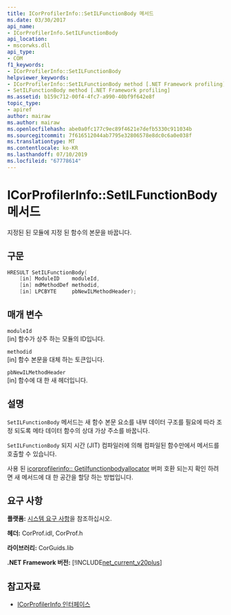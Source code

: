 ```yaml
---
title: ICorProfilerInfo::SetILFunctionBody 메서드
ms.date: 03/30/2017
api_name:
- ICorProfilerInfo.SetILFunctionBody
api_location:
- mscorwks.dll
api_type:
- COM
f1_keywords:
- ICorProfilerInfo::SetILFunctionBody
helpviewer_keywords:
- ICorProfilerInfo::SetILFunctionBody method [.NET Framework profiling]
- SetILFunctionBody method [.NET Framework profiling]
ms.assetid: b159c712-00f4-4fc7-a990-40bf9f642e8f
topic_type:
- apiref
author: mairaw
ms.author: mairaw
ms.openlocfilehash: abe0a0fc177c9ec89f4621e7defb5330c911034b
ms.sourcegitcommit: 7f616512044ab7795e32806578e8dc0c6a0e038f
ms.translationtype: MT
ms.contentlocale: ko-KR
ms.lasthandoff: 07/10/2019
ms.locfileid: "67778614"
---
```

# <a name="icorprofilerinfosetilfunctionbody-method"></a>ICorProfilerInfo::SetILFunctionBody 메서드
지정된 된 모듈에 지정 된 함수의 본문을 바꿉니다.  
  
## <a name="syntax"></a>구문  
  
```cpp  
HRESULT SetILFunctionBody(  
    [in] ModuleID    moduleId,  
    [in] mdMethodDef methodid,  
    [in] LPCBYTE     pbNewILMethodHeader);  
```  
  
## <a name="parameters"></a>매개 변수  
 `moduleId`  
 [in] 함수가 상주 하는 모듈의 ID입니다.  
  
 `methodid`  
 [in] 함수 본문을 대체 하는 토큰입니다.  
  
 `pbNewILMethodHeader`  
 [in] 함수에 대 한 새 헤더입니다.  
  
## <a name="remarks"></a>설명  
 `SetILFunctionBody` 메서드는 새 함수 본문 요소를 내부 데이터 구조를 필요에 따라 조정 되도록 메타 데이터 함수의 상대 가상 주소를 바꿉니다.  
  
 `SetILFunctionBody` 되지 시간 (JIT) 컴파일러에 의해 컴파일된 함수만에서 메서드를 호출할 수 있습니다.  
  
 사용 된 [icorprofilerinfo:: Getilfunctionbodyallocator](../../../../docs/framework/unmanaged-api/profiling/icorprofilerinfo-getilfunctionbodyallocator-method.md) 버퍼 호환 되는지 확인 하려면 새 메서드에 대 한 공간을 할당 하는 방법입니다.  
  
## <a name="requirements"></a>요구 사항  
 **플랫폼:** [시스템 요구 사항](../../../../docs/framework/get-started/system-requirements.md)을 참조하십시오.  
  
 **헤더:** CorProf.idl, CorProf.h  
  
 **라이브러리:** CorGuids.lib  
  
 **.NET Framework 버전:** [!INCLUDE[net_current_v20plus](../../../../includes/net-current-v20plus-md.md)]  
  
## <a name="see-also"></a>참고자료

- [ICorProfilerInfo 인터페이스](../../../../docs/framework/unmanaged-api/profiling/icorprofilerinfo-interface.md)
